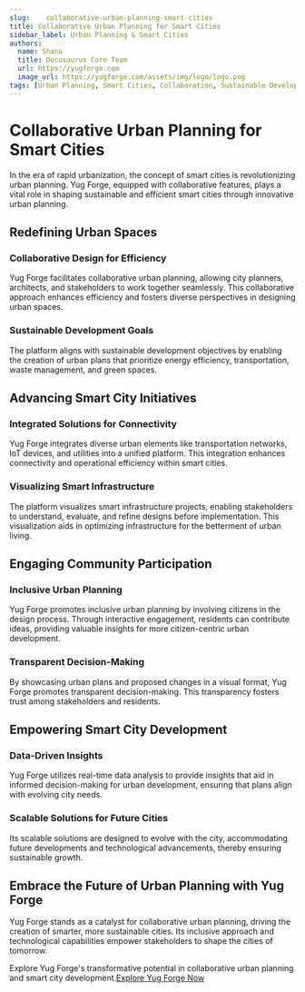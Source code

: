 ```yaml
---
slug:    collaborative-urban-planning-smart-cities
title: Collaborative Urban Planning for Smart Cities
sidebar_label: Urban Planning & Smart Cities
authors:
  name: Shanu
  title: Docusaurus Core Team
  url: https://yugforge.com
  image_url: https://yugforge.com/assets/img/logo/logo.png
tags: [Urban Planning, Smart Cities, Collaboration, Sustainable Development, Yug Forge, docusaurus]
---
```


# Collaborative Urban Planning for Smart Cities

In the era of rapid urbanization, the concept of smart cities is revolutionizing urban planning. Yug Forge, equipped with collaborative features, plays a vital role in shaping sustainable and efficient smart cities through innovative urban planning.

## Redefining Urban Spaces

### Collaborative Design for Efficiency

Yug Forge facilitates collaborative urban planning, allowing city planners, architects, and stakeholders to work together seamlessly. This collaborative approach enhances efficiency and fosters diverse perspectives in designing urban spaces.

### Sustainable Development Goals

The platform aligns with sustainable development objectives by enabling the creation of urban plans that prioritize energy efficiency, transportation, waste management, and green spaces.

## Advancing Smart City Initiatives

### Integrated Solutions for Connectivity

Yug Forge integrates diverse urban elements like transportation networks, IoT devices, and utilities into a unified platform. This integration enhances connectivity and operational efficiency within smart cities.

### Visualizing Smart Infrastructure

The platform visualizes smart infrastructure projects, enabling stakeholders to understand, evaluate, and refine designs before implementation. This visualization aids in optimizing infrastructure for the betterment of urban living.

## Engaging Community Participation

### Inclusive Urban Planning

Yug Forge promotes inclusive urban planning by involving citizens in the design process. Through interactive engagement, residents can contribute ideas, providing valuable insights for more citizen-centric urban development.

### Transparent Decision-Making

By showcasing urban plans and proposed changes in a visual format, Yug Forge promotes transparent decision-making. This transparency fosters trust among stakeholders and residents.

## Empowering Smart City Development

### Data-Driven Insights

Yug Forge utilizes real-time data analysis to provide insights that aid in informed decision-making for urban development, ensuring that plans align with evolving city needs.

### Scalable Solutions for Future Cities

Its scalable solutions are designed to evolve with the city, accommodating future developments and technological advancements, thereby ensuring sustainable growth.

## Embrace the Future of Urban Planning with Yug Forge

Yug Forge stands as a catalyst for collaborative urban planning, driving the creation of smarter, more sustainable cities. Its inclusive approach and technological capabilities empower stakeholders to shape the cities of tomorrow.

Explore Yug Forge's transformative potential in collaborative urban planning and smart city development.[Explore Yug Forge Now](https://www.yugforge.com)
